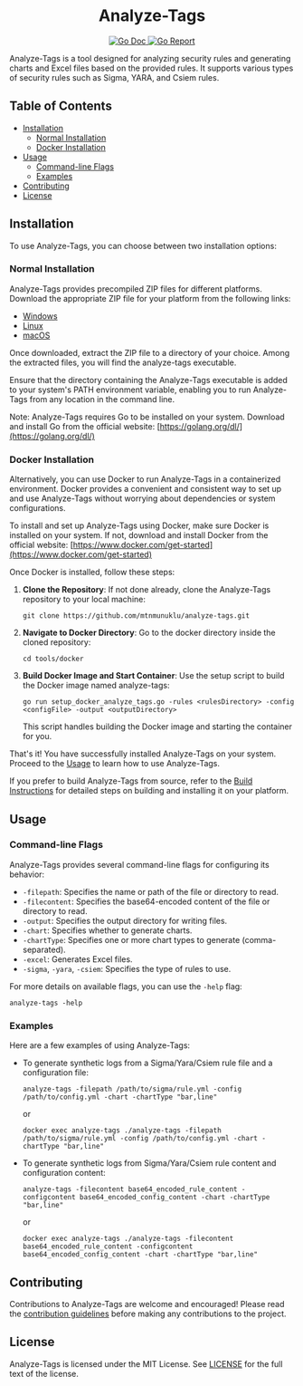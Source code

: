 <h1 align="center">Analyze-Tags</h1>

<p align="center">
  <a href="https://pkg.go.dev/github.com/mtnmunuklu/analyze-tags">
    <img src="https://img.shields.io/badge/%F0%9F%93%9A%20godoc-pkg-informational.svg" alt="Go Doc">
  </a>
  <a href="https://goreportcard.com/report/github.com/mtnmunuklu/analyze-tags">
    <img src="https://img.shields.io/badge/%F0%9F%93%9D%20goreport-A+-success.svg" alt="Go Report">
  </a>
  <!-- Other links and badges -->
</p>


Analyze-Tags is a tool designed for analyzing security rules and generating charts and Excel files based on the provided rules. It supports various types of security rules such as Sigma, YARA, and Csiem rules.


## Table of Contents

- [Installation](#installation)
  - [Normal Installation](#normal-installation)
  - [Docker Installation](#docker-installation)
- [Usage](#usage)
  - [Command-line Flags](#command-line-flags)
  - [Examples](#examples)
- [Contributing](#contributing)
- [License](#license)

## Installation

To use Analyze-Tags, you can choose between two installation options:

### Normal Installation

Analyze-Tags provides precompiled ZIP files for different platforms. Download the appropriate ZIP file for your platform from the following links:

- [Windows](https://github.com/mtnmunuklu/analyze-tags/releases/latest/download/analyze-tags-windows-latest.zip)
- [Linux](https://github.com/mtnmunuklu/analyze-tags/releases/latest/download/analyze-tags-ubuntu-latest.zip)
- [macOS](https://github.com/mtnmunuklu/analyze-tags/releases/latest/download/analyze-tags-macos-latest.zip)

Once downloaded, extract the ZIP file to a directory of your choice. Among the extracted files, you will find the analyze-tags executable.

Ensure that the directory containing the Analyze-Tags executable is added to your system's PATH environment variable, enabling you to run Analyze-Tags from any location in the command line.

Note: Analyze-Tags requires Go to be installed on your system. Download and install Go from the official website: [https://golang.org/dl/](https://golang.org/dl/)

### Docker Installation

Alternatively, you can use Docker to run Analyze-Tags in a containerized environment. Docker provides a convenient and consistent way to set up and use Analyze-Tags without worrying about dependencies or system configurations.

To install and set up Analyze-Tags using Docker, make sure Docker is installed on your system. If not, download and install Docker from the official website: [https://www.docker.com/get-started](https://www.docker.com/get-started)

Once Docker is installed, follow these steps:

1. **Clone the Repository**: If not done already, clone the Analyze-Tags repository to your local machine:

   ```shell
   git clone https://github.com/mtnmunuklu/analyze-tags.git
   ```

2. **Navigate to Docker Directory**: Go to the docker directory inside the cloned repository:
   
   ```shell
   cd tools/docker
   ```

3. **Build Docker Image and Start Container**: Use the setup script to build the Docker image named analyze-tags:

   ```shell
   go run setup_docker_analyze_tags.go -rules <rulesDirectory> -config <configFile> -output <outputDirectory>
   ```

    This script handles building the Docker image and starting the container for you.

That's it! You have successfully installed Analyze-Tags on your system. Proceed to the  [Usage](#usage) to learn how to use Analyze-Tags.

If you prefer to build Analyze-Tags from source, refer to the [Build Instructions](BUILD.md) for detailed steps on building and installing it on your platform.

## Usage

### Command-line Flags

Analyze-Tags provides several command-line flags for configuring its behavior:

- `-filepath`: Specifies the name or path of the file or directory to read.
- `-filecontent`: Specifies the base64-encoded content of the file or directory to read.
- `-output`: Specifies the output directory for writing files.
- `-chart`: Specifies whether to generate charts.
- `-chartType`: Specifies one or more chart types to generate (comma-separated).
- `-excel`: Generates Excel files.
- `-sigma`, `-yara`, `-csiem`: Specifies the type of rules to use.

For more details on available flags, you can use the `-help` flag:
   ```shell
   analyze-tags -help
   ```

### Examples

Here are a few examples of using Analyze-Tags:

- To generate synthetic logs from a Sigma/Yara/Csiem rule file and a configuration file:

   ```shell
   analyze-tags -filepath /path/to/sigma/rule.yml -config /path/to/config.yml -chart -chartType "bar,line"
   ```
   or
   ```shell
   docker exec analyze-tags ./analyze-tags -filepath /path/to/sigma/rule.yml -config /path/to/config.yml -chart -chartType "bar,line"
   ```

- To generate synthetic logs from Sigma/Yara/Csiem rule content and configuration content:

   ```shell
   analyze-tags -filecontent base64_encoded_rule_content -configcontent base64_encoded_config_content -chart -chartType "bar,line"
   ```
   or
   ```shell
   docker exec analyze-tags ./analyze-tags -filecontent base64_encoded_rule_content -configcontent base64_encoded_config_content -chart -chartType "bar,line"
   ```

## Contributing

Contributions to Analyze-Tags are welcome and encouraged! Please read the [contribution guidelines](CONTRIBUTING.md) before making any contributions to the project.

## License

Analyze-Tags is licensed under the MIT License. See [LICENSE](LICENSE) for the full text of the license.